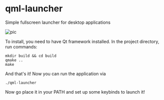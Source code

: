 # qml-launcher

Simple fullscreen launcher for desktop applications

![pic](https://user-images.githubusercontent.com/5585454/29671459-4659d418-88f2-11e7-8d0d-f03bc4f51023.png)

To install, you need to have Qt framework installed. In the project directory, run commands:

```
mkdir build && cd build
qmake ..
make
```

And that's it! Now you can run the application via
```
./qml-launcher
```

Now go place it in your PATH and set up some keybinds to launch it!
